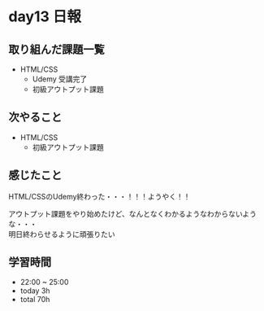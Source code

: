 # day13 日報
## 取り組んだ課題一覧
- HTML/CSS
  - Udemy 受講完了
  - 初級アウトプット課題

## 次やること
- HTML/CSS
  - 初級アウトプット課題

## 感じたこと
HTML/CSSのUdemy終わった・・・！！！ようやく！！   

アウトプット課題をやり始めたけど、なんとなくわかるようなわからないような・・・   
明日終わらせるように頑張りたい

## 学習時間
- 22:00 ~ 25:00
- today 3h
- total 70h
